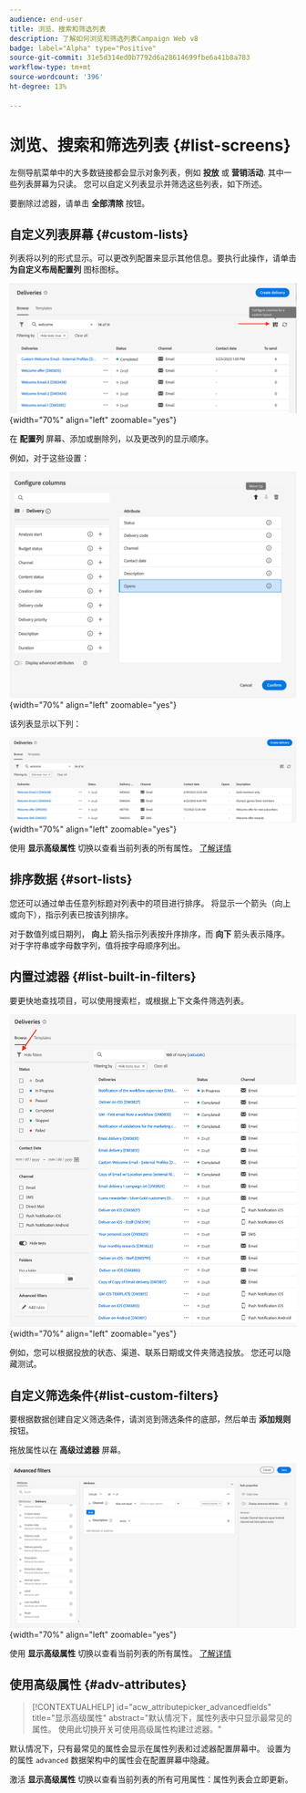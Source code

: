 ```yaml
---
audience: end-user
title: 浏览、搜索和筛选列表
description: 了解如何浏览和筛选列表Campaign Web v8
badge: label="Alpha" type="Positive"
source-git-commit: 31e5d314ed0b7792d6a28614699fbe6a41b8a783
workflow-type: tm+mt
source-wordcount: '396'
ht-degree: 13%

---
```



# 浏览、搜索和筛选列表 {#list-screens}

左侧导航菜单中的大多数链接都会显示对象列表，例如 **投放** 或 **营销活动**. 其中一些列表屏幕为只读。 您可以自定义列表显示并筛选这些列表，如下所述。

要删除过滤器，请单击 **全部清除** 按钮。

## 自定义列表屏幕 {#custom-lists}

列表将以列的形式显示。可以更改列配置来显示其他信息。要执行此操作，请单击 **为自定义布局配置列** 图标图标。

![](assets/config-columns.png){width="70%" align="left" zoomable="yes"}

在 **配置列** 屏幕、添加或删除列，以及更改列的显示顺序。

例如，对于这些设置：

![](assets/columns.png){width="70%" align="left" zoomable="yes"}

该列表显示以下列：

![](assets/column-sample.png){width="70%" align="left" zoomable="yes"}

使用 **显示高级属性** 切换以查看当前列表的所有属性。 [了解详情](#adv-attributes)

## 排序数据 {#sort-lists}

您还可以通过单击任意列标题对列表中的项目进行排序。 将显示一个箭头（向上或向下），指示列表已按该列排序。

对于数值列或日期列， **向上** 箭头指示列表按升序排序，而 **向下** 箭头表示降序。 对于字符串或字母数字列，值将按字母顺序列出。

## 内置过滤器 {#list-built-in-filters}

要更快地查找项目，可以使用搜索栏，或根据上下文条件筛选列表。

![](assets/filter.png){width="70%" align="left" zoomable="yes"}

例如，您可以根据投放的状态、渠道、联系日期或文件夹筛选投放。 您还可以隐藏测试。

## 自定义筛选条件{#list-custom-filters}

要根据数据创建自定义筛选条件，请浏览到筛选条件的底部，然后单击 **添加规则** 按钮。

拖放属性以在 **高级过滤器** 屏幕。

![](assets/custom-filter.png){width="70%" align="left" zoomable="yes"}

使用 **显示高级属性** 切换以查看当前列表的所有属性。 [了解详情](#adv-attributes)

## 使用高级属性 {#adv-attributes}

>[!CONTEXTUALHELP]
>id="acw_attributepicker_advancedfields"
>title="显示高级属性"
>abstract="默认情况下，属性列表中只显示最常见的属性。 使用此切换开关可使用高级属性构建过滤器。"

默认情况下，只有最常见的属性会显示在属性列表和过滤器配置屏幕中。 设置为的属性 `advanced` 数据架构中的属性会在配置屏幕中隐藏。

激活 **显示高级属性** 切换以查看当前列表的所有可用属性：属性列表会立即更新。
